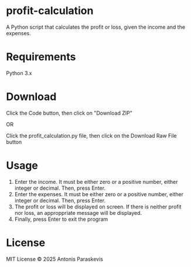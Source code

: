 # profit-calculation
A Python script that calculates the profit or loss, given the income and the expenses.

# Requirements
Python 3.x

# Download
Click the Code button, then click on "Download ZIP"

OR

Click the profit_calculation.py file, then click on the Download Raw File button

# Usage
1. Enter the income. It must be either zero or a positive number, either integer or decimal. Then, press Enter.
2. Enter the expenses. It must be either zero or a positive number, either integer or decimal. Then, press Enter.
3. The profit or loss will be displayed on screen. If there is neither profit nor loss, an approppriate message will be displayed.
4. Finally, press Enter to exit the program

# License
MIT License © 2025 Antonis Paraskevis
